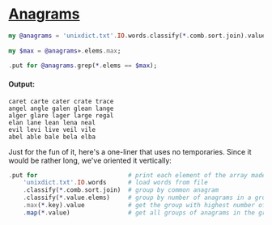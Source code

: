 [1]: https://rosettacode.org/wiki/Anagrams

# [Anagrams][1]

```raku
my @anagrams = 'unixdict.txt'.IO.words.classify(*.comb.sort.join).values;
 
my $max = @anagrams».elems.max;
 
.put for @anagrams.grep(*.elems == $max);
```

#### Output:
```
caret carte cater crate trace
angel angle galen glean lange
alger glare lager large regal
elan lane lean lena neal
evil levi live veil vile
abel able bale bela elba
```


Just for the fun of it, here's a one-liner that uses no temporaries. Since it would be rather long, we've oriented it vertically:

```raku
.put for                         # print each element of the array made this way:
    'unixdict.txt'.IO.words      # load words from file
    .classify(*.comb.sort.join)  # group by common anagram
    .classify(*.value.elems)     # group by number of anagrams in a group
    .max(*.key).value            # get the group with highest number of anagrams
    .map(*.value)                # get all groups of anagrams in the group just selected
```